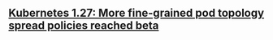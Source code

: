 ## [Kubernetes 1.27: More fine-grained pod topology spread policies reached beta](https://kubernetes.io/blog/2023/04/17/fine-grained-pod-topology-spread-features-beta/)